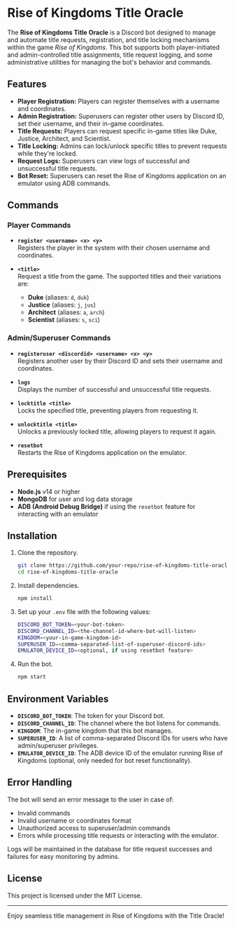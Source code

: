 # Rise of Kingdoms Title Oracle

The **Rise of Kingdoms Title Oracle** is a Discord bot designed to manage and automate title requests, registration, and title locking mechanisms within the game *Rise of Kingdoms*. This bot supports both player-initiated and admin-controlled title assignments, title request logging, and some administrative utilities for managing the bot's behavior and commands.

## Features

- **Player Registration:** Players can register themselves with a username and coordinates.
- **Admin Registration:** Superusers can register other users by Discord ID, set their username, and their in-game coordinates.
- **Title Requests:** Players can request specific in-game titles like Duke, Justice, Architect, and Scientist.
- **Title Locking:** Admins can lock/unlock specific titles to prevent requests while they're locked.
- **Request Logs:** Superusers can view logs of successful and unsuccessful title requests.
- **Bot Reset:** Superusers can reset the Rise of Kingdoms application on an emulator using ADB commands.

## Commands

### Player Commands
- **`register <username> <x> <y>`**  
  Registers the player in the system with their chosen username and coordinates.

- **`<title>`**  
  Request a title from the game. The supported titles and their variations are:
  - **Duke** (aliases: `d`, `duk`)
  - **Justice** (aliases: `j`, `jus`)
  - **Architect** (aliases: `a`, `arch`)
  - **Scientist** (aliases: `s`, `sci`)

### Admin/Superuser Commands
- **`registeruser <discordid> <username> <x> <y>`**  
  Registers another user by their Discord ID and sets their username and coordinates.

- **`logs`**  
  Displays the number of successful and unsuccessful title requests.

- **`locktitle <title>`**  
  Locks the specified title, preventing players from requesting it.

- **`unlocktitle <title>`**  
  Unlocks a previously locked title, allowing players to request it again.

- **`resetbot`**  
  Restarts the Rise of Kingdoms application on the emulator.

## Prerequisites

- **Node.js** v14 or higher
- **MongoDB** for user and log data storage
- **ADB (Android Debug Bridge)** if using the `resetbot` feature for interacting with an emulator

## Installation

1. Clone the repository.
    ```bash
    git clone https://github.com/your-repo/rise-of-kingdoms-title-oracle.git
    cd rise-of-kingdoms-title-oracle
    ```

2. Install dependencies.
    ```bash
    npm install
    ```

3. Set up your `.env` file with the following values:

    ```bash
    DISCORD_BOT_TOKEN=<your-bot-token>
    DISCORD_CHANNEL_ID=<the-channel-id-where-bot-will-listen>
    KINGDOM=<your-in-game-kingdom-id>
    SUPERUSER_ID=<comma-separated-list-of-superuser-discord-ids>
    EMULATOR_DEVICE_ID=<optional, if using resetbot feature>
    ```

4. Run the bot.
    ```bash
    npm start
    ```

## Environment Variables

- **`DISCORD_BOT_TOKEN`**: The token for your Discord bot.
- **`DISCORD_CHANNEL_ID`**: The channel where the bot listens for commands.
- **`KINGDOM`**: The in-game kingdom that this bot manages.
- **`SUPERUSER_ID`**: A list of comma-separated Discord IDs for users who have admin/superuser privileges.
- **`EMULATOR_DEVICE_ID`**: The ADB device ID of the emulator running Rise of Kingdoms (optional, only needed for bot reset functionality).

## Error Handling

The bot will send an error message to the user in case of:
- Invalid commands
- Invalid username or coordinates format
- Unauthorized access to superuser/admin commands
- Errors while processing title requests or interacting with the emulator.

Logs will be maintained in the database for title request successes and failures for easy monitoring by admins.

## License

This project is licensed under the MIT License.

---

Enjoy seamless title management in Rise of Kingdoms with the Title Oracle!
